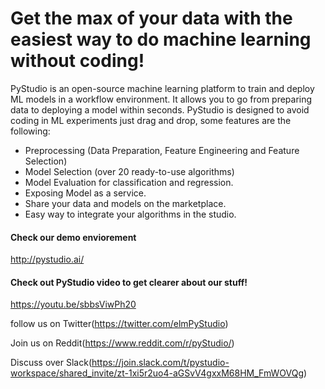 # Get the max of your data with the easiest way to do machine learning without coding!

PyStudio is an open-source machine learning platform to train and deploy ML models in a workflow environment. It allows you to go from preparing data to deploying a model within seconds. PyStudio is designed to avoid coding in ML experiments just drag and drop, some features are the following:

-	Preprocessing (Data Preparation, Feature Engineering and Feature Selection)
-	Model Selection (over 20 ready-to-use algorithms)
-	Model Evaluation for classification and regression.
-	Exposing Model as a service.
-	Share your data and models on the marketplace.
-	Easy way to integrate your algorithms in the studio.

#### Check our demo enviorement
http://pystudio.ai/

#### Check out PyStudio video to get clearer about our stuff!

https://youtu.be/sbbsViwPh20

follow us on Twitter(https://twitter.com/elmPyStudio)

Join us on Reddit(https://www.reddit.com/r/pyStudio/)

Discuss over Slack(https://join.slack.com/t/pystudio-workspace/shared_invite/zt-1xi5r2uo4-aGSvV4gxxM68HM_FmWOVQg)
